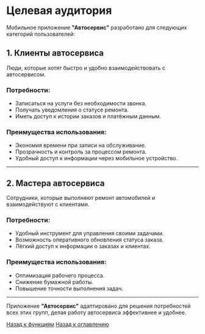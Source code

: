 # Целевая аудитория

Мобильное приложение **"Автосервис"** разработано для следующих категорий пользователей:

## 1. Клиенты автосервиса

Люди, которые хотят быстро и удобно взаимодействовать с автосервисом.

### Потребности:

- Записаться на услуги без необходимости звонка.
- Получать уведомления о статусе ремонта.
- Иметь доступ к истории заказов и платёжным данным.

### Преимущества использования:

- Экономия времени при записи на обслуживание.
- Прозрачность и контроль за процессом ремонта.
- Удобный доступ к информации через мобильное устройство.

---

## 2. Мастера автосервиса

Сотрудники, которые выполняют ремонт автомобилей и взаимодействуют с клиентами.

### Потребности:

- Удобный инструмент для управления своими задачами.
- Возможность оперативного обновления статуса заказа.
- Лёгкий доступ к информации о заказах и клиентах.

### Преимущества использования:

- Оптимизация рабочего процесса.
- Снижение бумажной работы.
- Повышение точности выполнения задач.

---

Приложение **"Автосервис"** адаптировано для решения потребностей всех этих групп, делая работу автосервиса эффективнее и удобнее.

[Назад к функциям](../features/features.md)
[Назад к оглавлению](/README.md)
